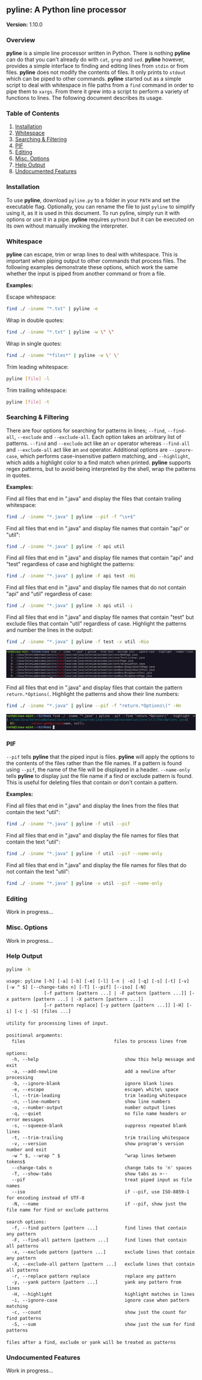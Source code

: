 ## pyline: A Python line processor

**Version:** 1.10.0

### Overview

**pyline** is a simple line processor written in Python. There is nothing **pyline** can do that you can't already do
with `cat`, `grep` and `sed`. **pyline** however, provides a simple interface to finding and editing lines from `stdin`
or from files. **pyline** does not modify the contents of files. It only prints to `stdout` which can be piped to other
commands. **pyline** started out as a simple script to deal with whitespace in file paths from a `find` command in
order to pipe them to `xargs`. From there it grew into a script to perform a variety of functions to lines. The
following document describes its usage.

### Table of Contents

1. [Installation](#Installation)
2. [Whitespace](#Whitespace)
3. [Searching & Filtering](#Searching--Filtering)
4. [PIF](#PIF)
5. [Editing](#Editing)
6. [Misc. Options](#Misc-Options)
7. [Help Output](#Help-Output)
8. [Undocumented Features](#Undocumented-Features)

### Installation

To use **pyline**, download `pyline.py` to a folder in your `PATH` and set the executable flag. Optionally, you can
rename the file to just `pyline` to simplify using it, as it is used in this document. To run pyline, simply run it with
options or use it in a pipe. **pyline** requires `python3` but it can be executed on its own without manually invoking
the interpreter.

### Whitespace

**pyline** can escape, trim or wrap lines to deal with whitespace. This is important when piping output to other
commands that process files. The following examples demonstrate these options, which work the same whether the input is
piped from another command or from a file.

**Examples:**

Escape whitespace:

```bash
find ./ -iname "*.txt" | pyline -e
```

Wrap in double quotes:

```bash
find ./ -iname "*.txt" | pyline -w \" \"
```

Wrap in single quotes:

```bash
find ./ -iname "*files*" | pyline -w \' \'
```

Trim leading whitespace:

```bash
pyline [file] -l
```

Trim trailing whitespace:

```bash
pyline [file] -t
```

### Searching & Filtering

There are four options for searching for patterns in lines; `--find`, `--find-all`, `--exclude` and `--exclude-all`.
Each option takes an arbitrary list of patterns. `--find` and `--exclude` act like an `or` operator whereas `--find-all`
and `--exclude-all` act like an `and` operator. Additional options are `--ignore-case`, which performs case-insensitive
pattern matching, and `--highlight`, which adds a highlight color to a find match when printed. **pyline** supports
regex patterns, but to avoid being interpreted by the shell, wrap the patterns in quotes.

**Examples:**

Find all files that end in ".java" and display the files that contain trailing whitespace:

```bash
find ./ -iname "*.java" | pyline --pif -f "\s+$"
```

Find all files that end in ".java" and display file names that contain "api" or "util":

```bash
find ./ -iname "*.java" | pyline -f api util
```

Find all files that end in ".java" and display file names that contain "api" and "test" regardless of case and highlight
the
patterns:

```bash
find ./ -iname "*.java" | pyline -F api test -Hi
```

Find all files that end in ".java" and display file names that do not contain "api" and "util" regardless of case:

```bash
find ./ -iname "*.java" | pyline -X api util -i
```

Find all files that end in ".java" and display file names that contain "test" but exclude files that contain "util"
regardless of case. Highlight the patterns and number the lines in the output:

```bash
find ./ -iname "*.java" | pyline -f test -x util -Hio
```

![find.png](./screenshots/find.png)

Find all files that end in ".java" and display files that contain the pattern `return.*Options(`. Highlight the patterns
and show their line numbers:

```bash
find ./ -iname "*.java" | pyline --pif -f "return.*Options\(" -Hn
```

![find.png](./screenshots/find-regex.png)

### PIF

`--pif` tells **pyline** that the piped input is files. **pyline** will apply the options to the contents of the files
rather than the file names. If a pattern is found using `--pif`, the name of the file will be displayed in a header.
`--name-only` tells **pyline** to display just the file name if a find or exclude pattern is found. This is useful for
deleting files that contain or don't contain a pattern.

**Examples:**

Find all files that end in ".java" and display the lines from the files that contain the text "util":

```bash
find ./ -iname "*.java" | pyline -f util --pif
```

Find all files that end in ".java" and display the file names for files that contain the text "util":

```bash
find ./ -iname "*.java" | pyline -f util --pif --name-only
```

Find all files that end in ".java" and display the file names for files that do not contain the text "util":

```bash
find ./ -iname "*.java" | pyline -x util --pif --name-only
```

### Editing

Work in progress...

### Misc. Options

Work in progress...

### Help Output

```bash
pyline -h
```

```
usage: pyline [-h] [-a] [-b] [-e] [-l] [-n | -o] [-q] [-s] [-t] [-v] [-w ^ $] [--change-tabs n] [-T] [--pif] [--iso] [-N]
              [-f pattern [pattern ...] | -F pattern [pattern ...]] [-x pattern [pattern ...] | -X pattern [pattern ...]]
              [-r pattern replace] [-y pattern [pattern ...]] [-H] [-i] [-c | -S] [files ...]

utility for processing lines of input.

positional arguments:
  files                                 files to process lines from

options:
  -h, --help                                show this help message and exit
  -a, --add-newline                         add a newline after processing
  -b, --ignore-blank                        ignore blank lines
  -e, --escape                              escape\ white\ space
  -l, --trim-leading                        trim leading whitespace
  -n, --line-numbers                        show line numbers
  -o, --number-output                       number output lines
  -q, --quiet                               no file name headers or error messages
  -s, --squeeze-blank                       suppress repeated blank lines
  -t, --trim-trailing                       trim trailing whitespace
  -v, --version                             show program's version number and exit
  -w ^ $, --wrap ^ $                        ^wrap lines between tokens$
  --change-tabs n                           change tabs to 'n' spaces
  -T, --show-tabs                           show tabs as >··
  --pif                                     treat piped input as file names
  --iso                                     if --pif, use ISO-8859-1 for encoding instead of UTF-8
  -N, --name                                if --pif, show just the file name for find or exclude patterns

search options:
  -f, --find pattern [pattern ...]          find lines that contain any pattern
  -F, --find-all pattern [pattern ...]      find lines that contain all patterns
  -x, --exclude pattern [pattern ...]       exclude lines that contain any pattern
  -X, --exclude-all pattern [pattern ...]   exclude lines that contain all patterns
  -r, --replace pattern replace             replace any pattern
  -y, --yank pattern [pattern ...]          yank any pattern from lines
  -H, --highlight                           highlight matches in lines
  -i, --ignore-case                         ignore case when pattern matching
  -c, --count                               show just the count for find patterns
  -S, --sum                                 show just the sum for find patterns

files after a find, exclude or yank will be treated as patterns
```

### Undocumented Features

Work in progress...
